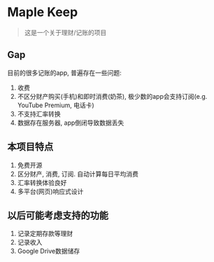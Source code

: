# Maple Keep

> 这是一个关于理财/记账的项目

## Gap

目前的很多记账的app, 普遍存在一些问题:

1. 收费
2. 不区分财产购买(手机)和即时消费(奶茶), 极少数的app会支持订阅(e.g. YouTube Premium, 电话卡)
3. 不支持汇率转换
4. 数据存在服务器, app倒闭导致数据丢失

## 本项目特点

1. 免费开源
2. 区分财产, 消费, 订阅. 自动计算每日平均消费
3. 汇率转换体验良好
4. 多平台(网页)响应式设计

## 以后可能考虑支持的功能

1. 记录定期存款等理财
2. 记录收入
3. Google Drive数据储存
